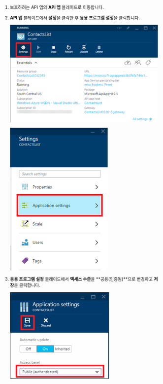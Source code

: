 1. 보호하려는 API 앱의 **API 앱** 블레이드로 이동합니다.

2. **API 앱** 블레이드에서 **설정**을 클릭한 후 **응용 프로그램 설정**을 클릭합니다.

	![설정 클릭](./media/app-service-api-config-auth/clicksettings.png)

	![응용 프로그램 설정 클릭](./media/app-service-api-config-auth/clickbasicsettings.png)

3. **응용 프로그램 설정** 블레이드에서 **액세스 수준**을 **공용(인증됨)**으로 변경하고 **저장**을 클릭합니다.

	![기본 설정 클릭](./media/app-service-api-config-auth/setpublicauth.png)

<!---HONumber=July15_HO5-->